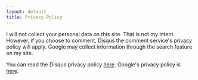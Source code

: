 ```yaml
---
layout: default
title: Privacy Policy
---
```


I will not collect your personal data on this site. That is not my intent. However, if you choose to comment, Disqus the comment service's privacy policy will apply.
Google may collect information through the search feature on my site.

You can read the Disqus privacy policy <a href="https://disqus.com/privacy-policy/" target="_blank">here</a>.
Google's privacy policy is <a href="https://policies.google.com/privacy" target="_blank">here</a>.